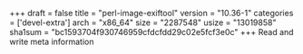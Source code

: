 +++
draft = false
title = "perl-image-exiftool"
version = "10.36-1"
categories = ['devel-extra']
arch = "x86_64"
size = "2287548"
usize = "13019858"
sha1sum = "bc1593704f930746959cfdcfdd29c02e5fcf3e0c"
+++
Read and write meta information